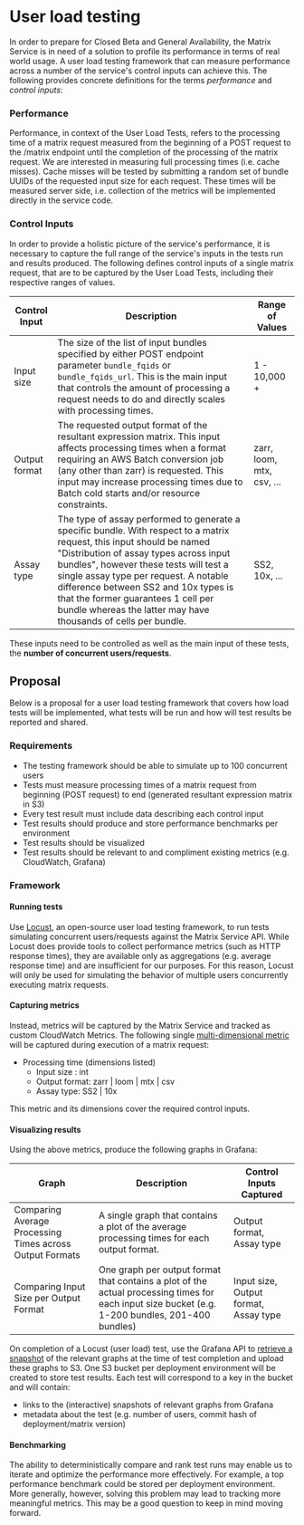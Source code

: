 # User load testing

In order to prepare for Closed Beta and General Availability, the Matrix Service is in need of a solution to profile its
performance in terms of real world usage. A user load testing framework that can measure performance across a number of
the service's control inputs can achieve this. The following provides concrete definitions for the terms _performance_ 
and _control inputs_:

### Performance

Performance, in context of the User Load Tests, refers to the processing time of a matrix request measured from the
beginning of a POST request to the /matrix endpoint until the completion of the processing of the matrix request. We
are interested in measuring full processing times (i.e. cache misses). Cache misses will be tested by submitting a
random set of bundle UUIDs of the requested input size for each request. These times will be measured server side, i.e.
collection of the metrics will be implemented directly in the service code.

### Control Inputs
In order to provide a holistic picture of the service's performance, it is necessary to capture the full range of the
service's inputs in the tests run and results produced. The following defines control inputs of a single matrix request,
that are to be captured by the User Load Tests, including their respective ranges of values.

| Control Input | Description | Range of Values |
|---------------|-------------|-----------------|
| Input size | The size of the list of input bundles specified by either POST endpoint parameter `bundle_fqids` or `bundle_fqids_url`. This is the main input that controls the amount of processing a request needs to do and directly scales with processing times. | 1 - 10,000 + |
| Output format | The requested output format of the resultant expression matrix. This input affects processing times when a format requiring an AWS Batch conversion job (any other than zarr) is requested. This input may increase processing times due to Batch cold starts and/or resource constraints. | zarr, loom, mtx, csv, ... |
| Assay type | The type of assay performed to generate a specific bundle. With respect to a matrix request, this input should be named "Distribution of assay types across input bundles", however these tests will test a single assay type per request. A notable difference between SS2 and 10x types is that the former guarantees 1 cell per bundle whereas the latter may have thousands of cells per bundle. | SS2, 10x, ...|

These inputs need to be controlled as well as the main input of these tests, the **number of concurrent users/requests**.

## Proposal

Below is a proposal for a user load testing framework that covers how load tests will be implemented, what tests will be
run and how will test results be reported and shared.

### Requirements

- The testing framework should be able to simulate up to 100 concurrent users
- Tests must measure processing times of a matrix request from beginning (POST request) to end (generated resultant expression matrix in S3)
- Every test result must include data describing each control input
- Test results should produce and store performance benchmarks per environment
- Test results should be visualized
- Test results should be relevant to and compliment existing metrics (e.g. CloudWatch, Grafana)

### Framework

#### Running tests 

Use [Locust](https://locust.io/), an open-source user load testing framework, to run tests simulating concurrent
users/requests against the Matrix Service API. While Locust does provide tools to collect performance metrics (such as
HTTP response times), they are available only as aggregations (e.g. average response time) and are insufficient for our
purposes. For this reason, Locust will only be used for simulating the behavior of multiple users concurrently
executing matrix requests.

#### Capturing metrics

Instead, metrics will be captured by the Matrix Service and tracked as custom CloudWatch Metrics. The following
single [multi-dimensional metric](https://docs.aws.amazon.com/AmazonCloudWatch/latest/monitoring/publishingMetrics.html)
will be captured during execution of a matrix request:

- Processing time (dimensions listed)
    - Input size : int
    - Output format: zarr | loom | mtx | csv
    - Assay type: SS2 | 10x
    
This metric and its dimensions cover the required control inputs.
    
#### Visualizing results

Using the above metrics, produce the following graphs in Grafana:

| Graph | Description | Control Inputs Captured |
|-------|-------------|-------------------------|
| Comparing Average Processing Times across Output Formats | A single graph that contains a plot of the average processing times for each output format. | Output format, Assay type |
| Comparing Input Size per Output Format | One graph per output format that contains a plot of the actual processing times for each input size bucket (e.g. 1-200 bundles, 201-400 bundles) | Input size, Output format, Assay type |

On completion of a Locust (user load) test, use the Grafana API to [retrieve a snapshot](http://docs.grafana.org/reference/export_import/)
of the relevant graphs at the time of test completion and upload these graphs to S3. One S3 bucket per deployment environment
will be created to store test results. Each test will correspond to a key in the bucket and will contain:
- links to the (interactive) snapshots of relevant graphs from Grafana
- metadata about the test (e.g. number of users, commit hash of deployment/matrix version)

#### Benchmarking

The ability to deterministically compare and rank test runs may enable us to iterate and optimize the performance more
effectively. For example, a top performance benchmark could be stored per deployment environment. More generally, however,
solving this problem may lead to tracking more meaningful metrics. This may be a good question to keep in mind moving
forward.
